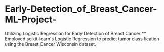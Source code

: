 # Early-Detection_of_Breast_Cancer-ML-Project-
Utilizing Logistic Regression for Early Detection of Breast Cancer:** Employed scikit-learn's Logistic Regression to predict tumor classification using the Breast Cancer Wisconsin dataset.
